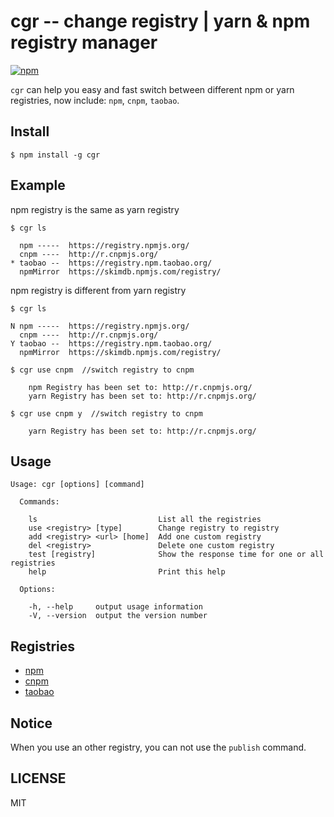# cgr -- change registry | yarn & npm registry manager

[![npm](https://img.shields.io/npm/v/cgr.svg)](https://www.npmjs.com/package/cgr)

`cgr` can help you easy and fast switch between different npm or yarn registries,
now include: `npm`, `cnpm`, `taobao`.

## Install

```
$ npm install -g cgr
```

## Example

npm registry is the same as yarn registry

```
$ cgr ls

  npm -----  https://registry.npmjs.org/
  cnpm ----  http://r.cnpmjs.org/
* taobao --  https://registry.npm.taobao.org/
  npmMirror  https://skimdb.npmjs.com/registry/

```

npm registry is different from yarn registry

```
$ cgr ls

N npm -----  https://registry.npmjs.org/
  cnpm ----  http://r.cnpmjs.org/
Y taobao --  https://registry.npm.taobao.org/
  npmMirror  https://skimdb.npmjs.com/registry/

```

```
$ cgr use cnpm  //switch registry to cnpm

    npm Registry has been set to: http://r.cnpmjs.org/
    yarn Registry has been set to: http://r.cnpmjs.org/

```

```
$ cgr use cnpm y  //switch registry to cnpm

    yarn Registry has been set to: http://r.cnpmjs.org/

```

## Usage

```
Usage: cgr [options] [command]

  Commands:

    ls                           List all the registries
    use <registry> [type]        Change registry to registry
    add <registry> <url> [home]  Add one custom registry
    del <registry>               Delete one custom registry
    test [registry]              Show the response time for one or all registries
    help                         Print this help

  Options:

    -h, --help     output usage information
    -V, --version  output the version number
```

## Registries

- [npm](https://www.npmjs.org)
- [cnpm](http://cnpmjs.org)
- [taobao](http://npm.taobao.org/)

## Notice

When you use an other registry, you can not use the `publish` command.

## LICENSE

MIT
